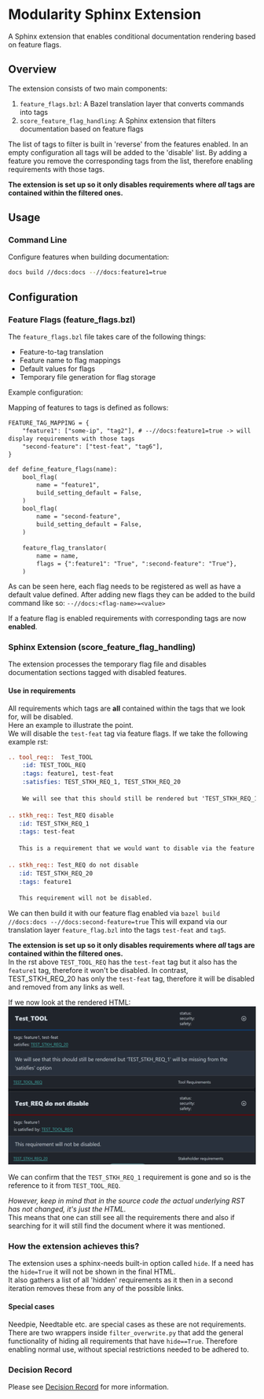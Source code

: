 
# Modularity Sphinx Extension

A Sphinx extension that enables conditional documentation rendering based on feature flags.

## Overview

The extension consists of two main components:

1. `feature_flags.bzl`: A Bazel translation layer that converts commands into tags
2. `score_feature_flag_handling`: A Sphinx extension that filters documentation based on feature flags

The list of tags to filter is built in 'reverse' from the features enabled. In an empty configuration all tags will be added to the 'disable' list. By adding a feature you remove the corresponding tags from the list, therefore enabling requirements with those tags.

**The extension is set up so it only disables requirements where *all* tags are contained within the filtered ones.**  


## Usage

### Command Line

Configure features when building documentation:

```bash
docs build //docs:docs --//docs:feature1=true
```

## Configuration

### Feature Flags (feature_flags.bzl)

The `feature_flags.bzl` file takes care of the following things:

- Feature-to-tag translation
- Feature name to flag mappings
- Default values for flags
- Temporary file generation for flag storage


Example configuration:

Mapping of features to tags is defined as follows:

```bzl
FEATURE_TAG_MAPPING = {
    "feature1": ["some-ip", "tag2"], # --//docs:feature1=true -> will display requirements with those tags
    "second-feature": ["test-feat", "tag6"],
}
```

```bzl
def define_feature_flags(name):
    bool_flag(
        name = "feature1",
        build_setting_default = False,
    )
    bool_flag(
        name = "second-feature",
        build_setting_default = False,
    )
    
    feature_flag_translator(
        name = name,
        flags = {":feature1": "True", ":second-feature": "True"},
    )
```
As can be seen here, each flag needs to be registered as well as have a default value defined. 
After adding new flags they can be added to the build command like so: `--//docs:<flag-name>=<value>` 

If a feature flag is enabled requirements with corresponding tags are now **enabled**.


### Sphinx Extension (score_feature_flag_handling)

The extension processes the temporary flag file and disables documentation sections tagged with disabled features.

#### Use in requirements

All requirements which tags are **all** contained within the tags that we look for, will be disabled.  
Here an example to illustrate the point.  
We will disable the `test-feat` tag via feature flags. If we take the following example rst:
```rst
.. tool_req::  Test_TOOL
    :id: TEST_TOOL_REQ
    :tags: feature1, test-feat 
    :satisfies: TEST_STKH_REQ_1, TEST_STKH_REQ_20
  
    We will see that this should still be rendered but 'TEST_STKH_REQ_1' will be missing from the 'satisfies' option

.. stkh_req:: Test_REQ disable
   :id: TEST_STKH_REQ_1
   :tags: test-feat
   
   This is a requirement that we would want to disable via the feature flag

.. stkh_req:: Test_REQ do not disable
   :id: TEST_STKH_REQ_20
   :tags: feature1

   This requirement will not be disabled.
```
We can then build it with our feature flag enabled via `bazel build //docs:docs --//docs:second-feature=true` 
This will expand via our translation layer `feature_flag.bzl` into the tags `test-feat` and `tag5`.  

**The extension is set up so it only disables requirements where *all* tags are contained within the filtered ones.**  
In the rst above `TEST_TOOL_REQ` has the `test-feat` tag but it also has the `feature1` tag, therefore it won't be disabled.
In contrast, TEST_STKH_REQ_20 has only the `test-feat` tag, therefore it will be disabled and removed from any links as well.

If we now look at the rendered HTML:
![](rendered_html.png)

We can confirm that the `TEST_STKH_REQ_1` requirement is gone and so is the reference to it from `TEST_TOOL_REQ`. 


*However, keep in mind that in the source code the actual underlying RST has not changed, it's just the HTML.*  
This means that one can still see all the requirements there and also if searching for it will still find the document where it was mentioned. 


### How the extension achieves this? 

The extension uses a sphinx-needs built-in option called `hide`. If a need has the `hide=True` it will not be shown in the final HTML.  
It also gathers a list of all 'hidden' requirements as it then in a second iteration removes these from any of the possible links.

#### Special cases

Needpie, Needtable etc. are special cases as these are not requirements. There are two wrappers inside `filter_overwrite.py` that add the general functionality of hiding all requirements that have `hide==True`. Therefore enabling normal use, without special restrictions needed to be adhered to.

### Decision Record

Please see [Decision Record](/docs/_tooling/extensions/modularity/decision_record.md) for more information.

